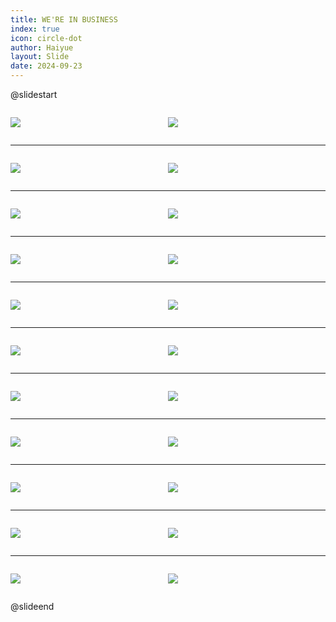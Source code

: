 ```yaml
---
title: WE'RE IN BUSINESS
index: true
icon: circle-dot
author: Haiyue
layout: Slide
date: 2024-09-23
---
```

 
@slidestart

<div style="display:flex">
<div style="flex:1">

![](https://raw.githubusercontent.com/yclord/reading/refs/heads/master/english/Level-R/WE'RE%20IN%20BUSINESS/001.webp)
</div>
<div style="flex:1">

![](https://raw.githubusercontent.com/yclord/reading/refs/heads/master/english/Level-R/WE'RE%20IN%20BUSINESS/002.webp)
</div>
</div>

---

<div style="display:flex">
<div style="flex:1">

![](https://raw.githubusercontent.com/yclord/reading/refs/heads/master/english/Level-R/WE'RE%20IN%20BUSINESS/003.webp)
</div>
<div style="flex:1">

![](https://raw.githubusercontent.com/yclord/reading/refs/heads/master/english/Level-R/WE'RE%20IN%20BUSINESS/004.webp)
</div>
</div>

---

<div style="display:flex">
<div style="flex:1">

![](https://raw.githubusercontent.com/yclord/reading/refs/heads/master/english/Level-R/WE'RE%20IN%20BUSINESS/005.webp)
</div>
<div style="flex:1">

![](https://raw.githubusercontent.com/yclord/reading/refs/heads/master/english/Level-R/WE'RE%20IN%20BUSINESS/006.webp)
</div>
</div>

---

<div style="display:flex">
<div style="flex:1">

![](https://raw.githubusercontent.com/yclord/reading/refs/heads/master/english/Level-R/WE'RE%20IN%20BUSINESS/007.webp)
</div>
<div style="flex:1">

![](https://raw.githubusercontent.com/yclord/reading/refs/heads/master/english/Level-R/WE'RE%20IN%20BUSINESS/008.webp)
</div>
</div>

---

<div style="display:flex">
<div style="flex:1">

![](https://raw.githubusercontent.com/yclord/reading/refs/heads/master/english/Level-R/WE'RE%20IN%20BUSINESS/009.webp)
</div>
<div style="flex:1">

![](https://raw.githubusercontent.com/yclord/reading/refs/heads/master/english/Level-R/WE'RE%20IN%20BUSINESS/010.webp)
</div>
</div>

---

<div style="display:flex">
<div style="flex:1">

![](https://raw.githubusercontent.com/yclord/reading/refs/heads/master/english/Level-R/WE'RE%20IN%20BUSINESS/011.webp)
</div>
<div style="flex:1">

![](https://raw.githubusercontent.com/yclord/reading/refs/heads/master/english/Level-R/WE'RE%20IN%20BUSINESS/012.webp)
</div>
</div>

---

<div style="display:flex">
<div style="flex:1">

![](https://raw.githubusercontent.com/yclord/reading/refs/heads/master/english/Level-R/WE'RE%20IN%20BUSINESS/013.webp)
</div>
<div style="flex:1">

![](https://raw.githubusercontent.com/yclord/reading/refs/heads/master/english/Level-R/WE'RE%20IN%20BUSINESS/014.webp)
</div>
</div>

---

<div style="display:flex">
<div style="flex:1">

![](https://raw.githubusercontent.com/yclord/reading/refs/heads/master/english/Level-R/WE'RE%20IN%20BUSINESS/015.webp)
</div>
<div style="flex:1">

![](https://raw.githubusercontent.com/yclord/reading/refs/heads/master/english/Level-R/WE'RE%20IN%20BUSINESS/016.webp)
</div>
</div>

---

<div style="display:flex">
<div style="flex:1">

![](https://raw.githubusercontent.com/yclord/reading/refs/heads/master/english/Level-R/WE'RE%20IN%20BUSINESS/017.webp)
</div>
<div style="flex:1">

![](https://raw.githubusercontent.com/yclord/reading/refs/heads/master/english/Level-R/WE'RE%20IN%20BUSINESS/018.webp)
</div>
</div>

---

<div style="display:flex">
<div style="flex:1">

![](https://raw.githubusercontent.com/yclord/reading/refs/heads/master/english/Level-R/WE'RE%20IN%20BUSINESS/019.webp)
</div>
<div style="flex:1">

![](https://raw.githubusercontent.com/yclord/reading/refs/heads/master/english/Level-R/WE'RE%20IN%20BUSINESS/020.webp)
</div>
</div>

---

<div style="display:flex">
<div style="flex:1">

![](https://raw.githubusercontent.com/yclord/reading/refs/heads/master/english/Level-R/WE'RE%20IN%20BUSINESS/021.webp)
</div>
<div style="flex:1">

![](https://raw.githubusercontent.com/yclord/reading/refs/heads/master/english/Level-R/WE'RE%20IN%20BUSINESS/022.webp)
</div>
</div>

@slideend